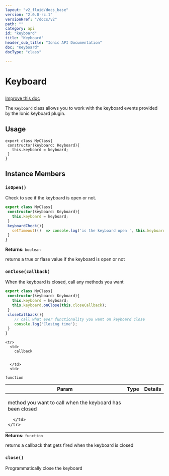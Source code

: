```yaml
---
layout: "v2_fluid/docs_base"
version: "2.0.0-rc.1"
versionHref: "/docs/v2"
path: ""
category: api
id: "keyboard"
title: "Keyboard"
header_sub_title: "Ionic API Documentation"
doc: "Keyboard"
docType: "class"

---
```










<h1 class="api-title">
<a class="anchor" name="keyboard" href="#keyboard"></a>

Keyboard





</h1>

<a class="improve-v2-docs" href="http://github.com/driftyco/ionic/edit/master//src/util/keyboard.ts#L5">
Improve this doc
</a>






<p>The <code>Keyboard</code> class allows you to work with the keyboard events provided by the Ionic keyboard plugin.</p>




<!-- @usage tag -->

<h2><a class="anchor" name="usage" href="#usage"></a>Usage</h2>

<pre><code class="lang-ts">export class MyClass{
 constructor(keyboard: Keyboard){
   this.keyboard = keyboard;
 }
}
</code></pre>




<!-- @property tags -->



<!-- instance methods on the class -->

<h2><a class="anchor" name="instance-members" href="#instance-members"></a>Instance Members</h2>

<div id="isOpen"></div>

<h3>
<a class="anchor" name="isOpen" href="#isOpen"></a>
<code>isOpen()</code>
  

</h3>

Check to see if the keyboard is open or not.

```ts
export class MyClass{
 constructor(keyboard: Keyboard){
   this.keyboard = keyboard;
 }
 keyboardCheck(){
   setTimeout(()  => console.log('is the keyboard open ', this.keyboard.isOpen()));
 }
}

```







<div class="return-value">
<i class="icon ion-arrow-return-left"></i>
<b>Returns:</b> 
  <code>boolean</code> <p>returns a true or flase value if the keyboard is open or not</p>


</div>




<div id="onClose"></div>

<h3>
<a class="anchor" name="onClose" href="#onClose"></a>
<code>onClose(callback)</code>
  

</h3>

When the keyboard is closed, call any methods you want

```ts
export class MyClass{
 constructor(keyboard: Keyboard){
   this.keyboard = keyboard;
   this.keyboard.onClose(this.closeCallback);
 }
 closeCallback(){
    // call what ever functionality you want on keyboard close
    console.log('Closing time');
 }
}

```


<table class="table param-table" style="margin:0;">
  <thead>
    <tr>
      <th>Param</th>
      <th>Type</th>
      <th>Details</th>
    </tr>
  </thead>
  <tbody>
    
    <tr>
      <td>
        callback
        
        
      </td>
      <td>
        
  <code>function</code>
      </td>
      <td>
        <p>method you want to call when the keyboard has been closed</p>

        
      </td>
    </tr>
    
  </tbody>
</table>





<div class="return-value">
<i class="icon ion-arrow-return-left"></i>
<b>Returns:</b> 
  <code>function</code> <p>returns a callback that gets fired when the keyboard is closed</p>


</div>




<div id="close"></div>

<h3>
<a class="anchor" name="close" href="#close"></a>
<code>close()</code>
  

</h3>

Programmatically close the keyboard














<!-- related link --><!-- end content block -->


<!-- end body block -->

